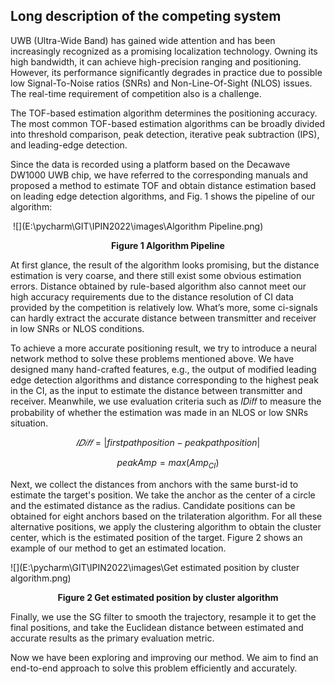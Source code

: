 ## Long description of the competing system

UWB (Ultra-Wide Band) has gained wide attention and has been increasingly recognized as a promising localization technology. Owning its high bandwidth, it can achieve high-precision ranging and positioning. However, its performance significantly degrades in practice due to possible low Signal-To-Noise ratios (SNRs) and Non-Line-Of-Sight (NLOS) issues. The real-time requirement of competition also is a challenge.

The TOF-based estimation algorithm determines the positioning accuracy. The most common TOF-based estimation algorithms can be broadly divided into threshold comparison, peak detection, iterative peak subtraction (IPS), and leading-edge detection.

Since the data is recorded using a platform based on the Decawave DW1000 UWB chip, we have referred to the corresponding manuals and proposed a method to estimate TOF and obtain distance estimation based on leading edge detection algorithms, and Fig. 1 shows the pipeline of our algorithm:

​                                                  ![](E:\pycharm\GIT\IPIN2022\images\Algorithm Pipeline.png)

<center><b>Figure 1 Algorithm Pipeline</b></center>

At first glance, the result of the algorithm looks promising, but the distance estimation is very coarse, and there still exist some obvious estimation errors. Distance obtained by rule-based algorithm also cannot meet our high accuracy requirements due to the distance resolution of CI data provided by the competition is relatively low. What’s more, some ci-signals can hardly extract the accurate distance between transmitter and receiver in low SNRs or NLOS conditions.

To achieve a more accurate positioning result, we try to introduce a neural network method to solve these problems mentioned above. We have designed many hand-crafted features, e.g., the output of modified leading edge detection algorithms and distance corresponding to the highest peak in the CI, as the input to estimate the distance between transmitter and receiver. Meanwhile, we use evaluation criteria such as 𝐼𝐷𝑖𝑓𝑓 to measure the probability of whether the estimation was made in an NLOS or low SNRs situation.

$$ 𝐼𝐷𝑖𝑓𝑓 = |first path position - peak path position|\tag{1}$$

$$peakAmp= max(  Amp_{CI} )  \tag{2}$$

 

Next, we collect the distances from anchors with the same burst-id to estimate the target's position. We take the anchor as the center of a circle and the estimated distance as the radius. Candidate positions can be obtained for eight anchors based on the trilateration algorithm. For all these alternative positions, we apply the clustering algorithm to obtain the cluster center, which is the estimated position of the target. Figure 2 shows an example of our method to get an estimated location.

   ![](E:\pycharm\GIT\IPIN2022\images\Get estimated position by cluster algorithm.png)

<center><b>Figure 2 Get estimated position by cluster algorithm</b></center>

Finally, we use the SG filter to smooth the trajectory, resample it to get the final positions, and take the Euclidean distance between estimated and accurate results as the primary evaluation metric.

Now we have been exploring and improving our method. We aim to find an end-to-end approach to solve this problem efficiently and accurately.